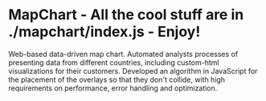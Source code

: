 # MapChart - All the cool stuff are in ./mapchart/index.js - Enjoy!
Web-based data-driven map chart. Automated analysts processes of presenting data from different countries, including custom-html visualizations for their customers. Developed an algorithm in JavaScript for the placement of the overlays so that they don't collide, with high requirements on performance, error handling and optimization.
